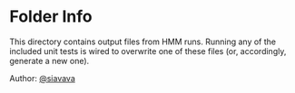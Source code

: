 # Folder Info

This directory contains output files from HMM runs.
Running any of the included unit tests is wired to overwrite one of these files (or, accordingly, generate a new one).

Author: [@siavava](https://github.com/siavava)
